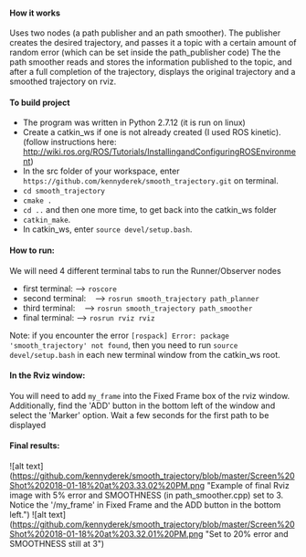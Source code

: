 #### How it works
Uses two nodes (a path publisher and an path smoother).
The publisher creates the desired trajectory, and passes it a topic with a certain amount of random error
(which can be set inside the path_publisher code)
The the path smoother reads and stores the information published to the topic, and after a full completion of the
trajectory, displays the original trajectory and a smoothed trajectory on rviz.


#### To build project
- The program was written in Python 2.7.12 (it is run on linux)
- Create a catkin_ws if one is not already created (I used ROS kinetic).
 (follow instructions here: http://wiki.ros.org/ROS/Tutorials/InstallingandConfiguringROSEnvironment)
- In the src folder of your workspace, enter `https://github.com/kennyderek/smooth_trajectory.git` on terminal.
- `cd smooth_trajectory`
- `cmake .`
- `cd ..` and then one more time, to get back into the catkin_ws folder
- `catkin_make`.
- In catkin_ws, enter `source devel/setup.bash`.

#### How to run:

We will need 4 different terminal tabs to run the Runner/Observer nodes
- first terminal:
    --> `roscore`
- second terminal:
    --> `rosrun smooth_trajectory path_planner`
- third terminal:
    --> `rosrun smooth_trajectory path_smoother`
- final terminal:
    --> `rosrun rviz rviz`

Note: if you encounter the error `[rospack] Error: package 'smooth_trajectory' not found`, then you need to run `source devel/setup.bash` in each new terminal window from the catkin_ws root.

#### In the Rviz window:
You will need to add `my_frame` into the Fixed Frame box of the rviz window. Additionally, find the 'ADD' button in the bottom left of the window and select the 'Marker' option. Wait a few seconds for the first path to be displayed

#### Final results:
![alt text] (https://github.com/kennyderek/smooth_trajectory/blob/master/Screen%20Shot%202018-01-18%20at%203.33.02%20PM.png "Example of final Rviz image with 5% error and SMOOTHNESS (in path_smoother.cpp) set to 3. Notice the '/my_frame' in Fixed Frame and the ADD button in the bottom left.")
![alt text] (https://github.com/kennyderek/smooth_trajectory/blob/master/Screen%20Shot%202018-01-18%20at%203.32.01%20PM.png "Set to 20% error and SMOOTHNESS still at 3")


